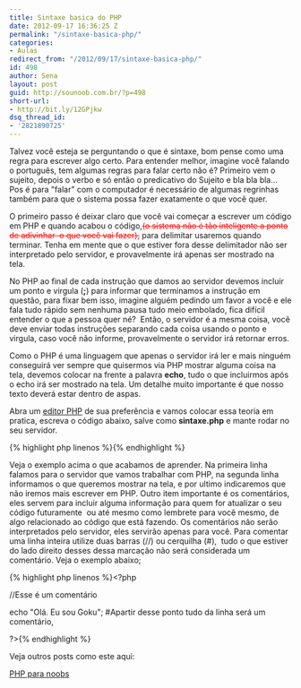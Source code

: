```yaml
---
title: Sintaxe basica do PHP
date: 2012-09-17 16:36:25 Z
permalink: "/sintaxe-basica-php/"
categories:
- Aulas
redirect_from: "/2012/09/17/sintaxe-basica-php/"
id: 498
author: Sena
layout: post
guid: http://sounoob.com.br/?p=498
short-url:
- http://bit.ly/12GPjkw
dsq_thread_id:
- '2821890725'
---
```


Talvez você esteja se perguntando o que é sintaxe, bom pense como uma regra para escrever algo certo. Para entender melhor, imagine você falando o português, tem algumas regras para falar certo não é? Primeiro vem o sujeito, depois o verbo e só então o predicativo do Sujeito e bla bla bla… Pos é para "falar" com o computador é necessário de algumas regrinhas também para que o sistema possa fazer exatamente o que você quer.<!--more-->

O primeiro passo é deixar claro que você vai começar a escrever um código em PHP e quando acabou o código,<span style="color: #ff0000;"><del>(o sistema não é tão inteligente a ponto de adivinhar  o que você vai fazer),</del></span> para delimitar usaremos **<?php** para iniciar e **?>** quando terminar. Tenha em mente que o que estiver fora desse delimitador não ser interpretado pelo servidor, e provavelmente irá apenas ser mostrado na tela.

No PHP ao final de cada instrução que damos ao servidor devemos incluir um ponto e virgula (**;**) para informar que terminamos a instrução em questão, para fixar bem isso, imagine alguém pedindo um favor a você e ele fala tudo rápido sem nenhuma pausa tudo meio embolado, fica difícil entender o que a pessoa quer né?  Então, o servidor é a mesma coisa, você deve enviar todas instruções separando cada coisa usando o ponto e virgula, caso você não informe, provavelmente o servidor irá retornar erros.

Como o PHP é uma linguagem que apenas o servidor irá ler e mais ninguém conseguirá ver sempre que quisermos via PHP mostrar alguma coisa na tela, devemos colocar na frente a palavra **echo**, tudo o que incluirmos após o echo irá ser mostrado na tela. Um detalhe muito importante é que nosso texto deverá estar dentro de aspas.

Abra um <a title="Escolhendo um editor PHP" href="./escolhendo-um-editor-php/" target="_blank">editor PHP</a> de sua preferência e vamos colocar essa teoria em pratica, escreva o código abaixo, salve como **sintaxe.php** e mante rodar no seu servidor.

{% highlight php linenos %}<?php echo "Olá. Eu sou Goku"; ?>{% endhighlight %} 

Veja o exemplo acima o que acabamos de aprender. Na primeira linha falamos para o servidor que vamos trabalhar com PHP, na segunda linha informamos o que queremos mostrar na tela, e por ultimo indicaremos que não iremos mais escrever em PHP. Outro item importante é os comentários, eles servem para incluir alguma informação para quem for atualizar o seu código futuramente  ou até mesmo como lembrete para você mesmo, de algo relacionado ao código que está fazendo. Os comentários não serão interpretados pelo servidor, eles servirão apenas para você. Para comentar uma linha inteira utilize duas barras (//) ou cerquilha (#),  tudo o que estiver do lado direito desses dessa marcação não será considerada um comentário. Veja o exemplo abaixo;

{% highlight php linenos %}<?php
  
//Esse é um comentário
  
echo "Olá. Eu sou Goku"; #Apartir desse ponto tudo da linha será um comentário,
  
?>{% endhighlight %} 

Veja outros posts como este aqui:
  
[PHP para noobs](./php-para-noobs/ "PHP para Noobs")